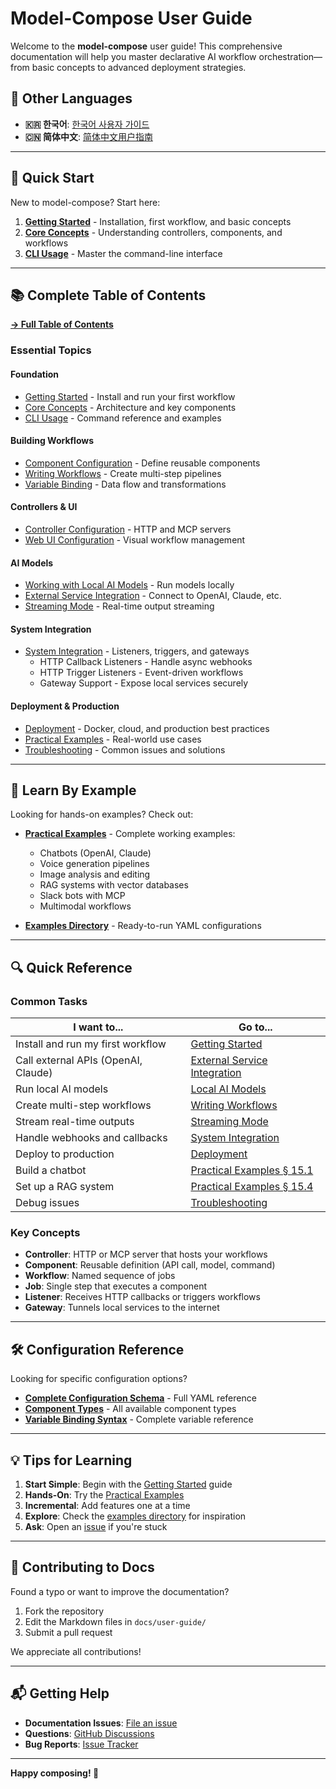 # Model-Compose User Guide

Welcome to the **model-compose** user guide! This comprehensive documentation will help you master declarative AI workflow orchestration—from basic concepts to advanced deployment strategies.

## 📖 Other Languages

- **🇰🇷 한국어**: [한국어 사용자 가이드](./ko/README.md)
- **🇨🇳 简体中文**: [简体中文用户指南](./zh-cn/README.md)

---

## 🚀 Quick Start

New to model-compose? Start here:

1. **[Getting Started](./01-getting-started.md)** - Installation, first workflow, and basic concepts
2. **[Core Concepts](./02-core-concepts.md)** - Understanding controllers, components, and workflows
3. **[CLI Usage](./03-cli-usage.md)** - Master the command-line interface

---

## 📚 Complete Table of Contents

**[→ Full Table of Contents](./00-table-of-contents.md)**

### Essential Topics

#### Foundation
- [Getting Started](./01-getting-started.md) - Install and run your first workflow
- [Core Concepts](./02-core-concepts.md) - Architecture and key components
- [CLI Usage](./03-cli-usage.md) - Command reference and examples

#### Building Workflows
- [Component Configuration](./04-component-configuration.md) - Define reusable components
- [Writing Workflows](./05-writing-workflows.md) - Create multi-step pipelines
- [Variable Binding](./12-variable-binding.md) - Data flow and transformations

#### Controllers & UI
- [Controller Configuration](./06-controller-configuration.md) - HTTP and MCP servers
- [Web UI Configuration](./07-webui-configuration.md) - Visual workflow management

#### AI Models
- [Working with Local AI Models](./08-local-ai-models.md) - Run models locally
- [External Service Integration](./10-external-service-integration.md) - Connect to OpenAI, Claude, etc.
- [Streaming Mode](./11-streaming-mode.md) - Real-time output streaming

#### System Integration
- [System Integration](./13-system-integration.md) - Listeners, triggers, and gateways
  - HTTP Callback Listeners - Handle async webhooks
  - HTTP Trigger Listeners - Event-driven workflows
  - Gateway Support - Expose local services securely

#### Deployment & Production
- [Deployment](./14-deployment.md) - Docker, cloud, and production best practices
- [Practical Examples](./15-practical-examples.md) - Real-world use cases
- [Troubleshooting](./16-troubleshooting.md) - Common issues and solutions

---

## 🎯 Learn By Example

Looking for hands-on examples? Check out:

- **[Practical Examples](./15-practical-examples.md)** - Complete working examples:
  - Chatbots (OpenAI, Claude)
  - Voice generation pipelines
  - Image analysis and editing
  - RAG systems with vector databases
  - Slack bots with MCP
  - Multimodal workflows

- **[Examples Directory](../../examples/)** - Ready-to-run YAML configurations

---

## 🔍 Quick Reference

### Common Tasks

| I want to... | Go to... |
|--------------|----------|
| Install and run my first workflow | [Getting Started](./01-getting-started.md) |
| Call external APIs (OpenAI, Claude) | [External Service Integration](./10-external-service-integration.md) |
| Run local AI models | [Local AI Models](./08-local-ai-models.md) |
| Create multi-step workflows | [Writing Workflows](./05-writing-workflows.md) |
| Stream real-time outputs | [Streaming Mode](./11-streaming-mode.md) |
| Handle webhooks and callbacks | [System Integration](./13-system-integration.md) |
| Deploy to production | [Deployment](./14-deployment.md) |
| Build a chatbot | [Practical Examples § 15.1](./15-practical-examples.md#151-building-a-chatbot) |
| Set up a RAG system | [Practical Examples § 15.4](./15-practical-examples.md#154-rag-system-using-vector-db) |
| Debug issues | [Troubleshooting](./16-troubleshooting.md) |

### Key Concepts

- **Controller**: HTTP or MCP server that hosts your workflows
- **Component**: Reusable definition (API call, model, command)
- **Workflow**: Named sequence of jobs
- **Job**: Single step that executes a component
- **Listener**: Receives HTTP callbacks or triggers workflows
- **Gateway**: Tunnels local services to the internet

---

## 🛠 Configuration Reference

Looking for specific configuration options?

- **[Complete Configuration Schema](./17-appendix.md#171-complete-configuration-file-schema)** - Full YAML reference
- **[Component Types](./04-component-configuration.md#41-component-types)** - All available component types
- **[Variable Binding Syntax](./12-variable-binding.md)** - Complete variable reference

---

## 💡 Tips for Learning

1. **Start Simple**: Begin with the [Getting Started](./01-getting-started.md) guide
2. **Hands-On**: Try the [Practical Examples](./15-practical-examples.md)
3. **Incremental**: Add features one at a time
4. **Explore**: Check the [examples directory](../../examples/) for inspiration
5. **Ask**: Open an [issue](https://github.com/hanyeol/model-compose/issues) if you're stuck

---

## 🤝 Contributing to Docs

Found a typo or want to improve the documentation?

1. Fork the repository
2. Edit the Markdown files in `docs/user-guide/`
3. Submit a pull request

We appreciate all contributions!

---

## 📬 Getting Help

- **Documentation Issues**: [File an issue](https://github.com/hanyeol/model-compose/issues)
- **Questions**: [GitHub Discussions](https://github.com/hanyeol/model-compose/discussions)
- **Bug Reports**: [Issue Tracker](https://github.com/hanyeol/model-compose/issues)

---

**Happy composing! 🎉**
